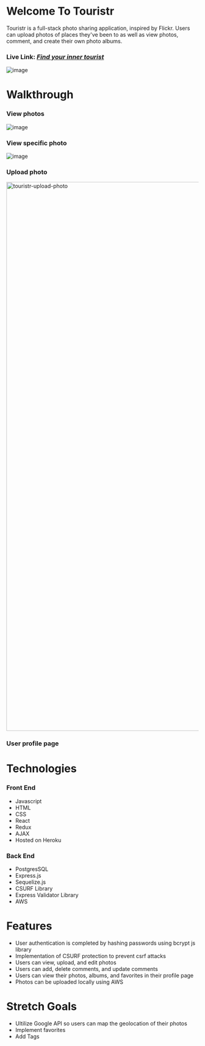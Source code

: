 # Welcome To Touristr
Touristr is a full-stack photo sharing application, inspired by Flickr. Users can upload photos of places they've been to as well as view photos, comment, and create their own photo albums.

### Live Link: [*Find your inner tourist*](https://touristr-lens.herokuapp.com/)
![image](https://user-images.githubusercontent.com/73407516/129507988-fb0e7ff1-4454-4044-97cc-19f28d54c5f1.png)
<p>

# Walkthrough
### View photos
![image](https://user-images.githubusercontent.com/73407516/129508013-ba7a44aa-cd12-4df8-b4de-c59f5fc5cb9e.png)

### View specific photo 
![image](https://user-images.githubusercontent.com/73407516/129508728-ce7623c3-3875-4dbb-8ec8-37828beb731c.png)

### Upload photo
<img width="1440" alt="touristr-upload-photo" src="https://user-images.githubusercontent.com/73407516/129508806-c550e971-d985-413d-b306-24c95b9fe2c9.png">

### User profile page
 
# Technologies
### Front End
* Javascript
* HTML
* CSS
* React
* Redux
* AJAX
* Hosted on Heroku

### Back End
* PostgresSQL
* Express.js
* Sequelize.js
* CSURF Library
* Express Validator Library
* AWS


# Features
* User authentication is completed by hashing passwords using bcrypt js library
* Implementation of CSURF protection to prevent csrf attacks
* Users can view, upload, and edit photos
* Users can add, delete comments, and update comments
* Users can view their photos, albums, and favorites in their profile page
* Photos can be uploaded locally using AWS

# Stretch Goals
* Ultilize Google API so users can map the geolocation of their photos
* Implement favorites
* Add Tags
